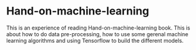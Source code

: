 # Hand-on-machine-learning
This is an experience of reading Hand-on-machine-learning book. This is about how to do data pre-processing, how to use some gerenal machine learning algorithms and using Tensorflow to build the different models.


